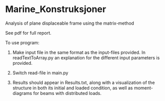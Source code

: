 # Marine_Konstruksjoner
Analysis of plane displaceable frame using the matrix-method

See pdf for full report.

To use program:

1. Make input file in the same format as the input-files provided.
   In readTextToArray.py an explanation for the different input parameters is provided.
  
2. Switch read-file in main.py

3. Results should appear in Results.txt, along with a visualization of the structure in both its initial and loaded condition, as well as moment-diagrams for beams with distributed loads.    
